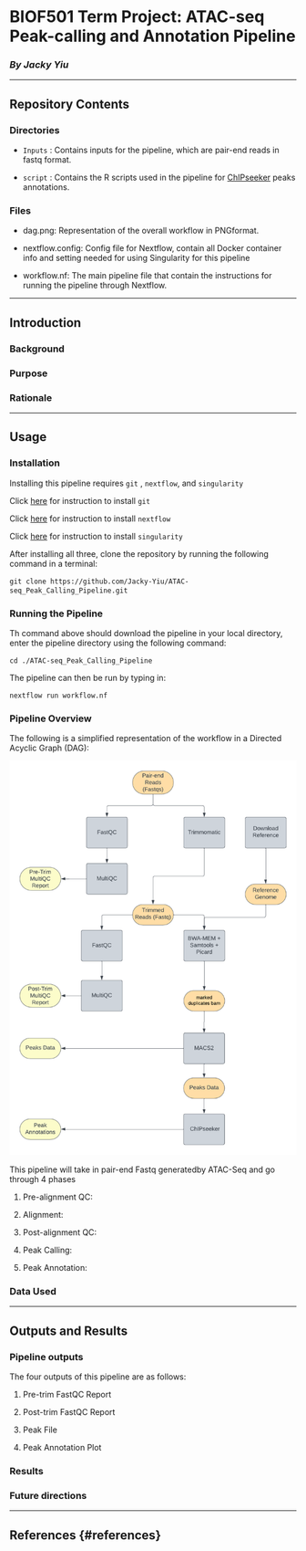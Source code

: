 # BIOF501 Term Project: ATAC-seq Peak-calling and Annotation Pipeline

### *By Jacky Yiu*

------------------------------------------------------------------------

## Repository Contents

### Directories

-   `Inputs` : Contains inputs for the pipeline, which are pair-end reads in fastq format.

-   `script` : Contains the R scripts used in the pipeline for [ChIPseeker](https://bioconductor.org/packages/ChIPseeker/) peaks annotations.

### Files

-   dag.png: Representation of the overall workflow in PNGformat.

-   nextflow.config: Config file for Nextflow, contain all Docker container info and setting needed for using Singularity for this pipeline

-   workflow.nf: The main pipeline file that contain the instructions for running the pipeline through Nextflow.

------------------------------------------------------------------------

## Introduction

### Background

### Purpose

### Rationale

------------------------------------------------------------------------

## Usage

### Installation

Installing this pipeline requires `git` , `nextflow`, and `singularity`

Click [here](https://git-scm.com/book/en/v2/Getting-Started-Installing-Git) for instruction to install `git`

Click [here](https://www.nextflow.io/docs/latest/getstarted.html) for instruction to install `nextflow`

Click [here](https://docs.sylabs.io/guides/3.0/user-guide/installation.html) for instruction to install `singularity`

After installing all three, clone the repository by running the following command in a terminal:

```         
git clone https://github.com/Jacky-Yiu/ATAC-seq_Peak_Calling_Pipeline.git
```

### Running the Pipeline

Th command above should download the pipeline in your local directory, enter the pipeline directory using the following command:

```         
cd ./ATAC-seq_Peak_Calling_Pipeline
```

The pipeline can then be run by typing in:

```         
nextflow run workflow.nf
```

### Pipeline Overview

The following is a simplified representation of the workflow in a Directed Acyclic Graph (DAG):

![DAG](dag.png)

This pipeline will take in pair-end Fastq generatedby ATAC-Seq and go through 4 phases

1.  Pre-alignment QC:

2.  Alignment:

3.  Post-alignment QC:

4.  Peak Calling:

5.  Peak Annotation:

### Data Used

------------------------------------------------------------------------

## Outputs and Results

### Pipeline outputs

The four outputs of this pipeline are as follows:

1.  Pre-trim FastQC Report

2.  Post-trim FastQC Report

3.  Peak File

4.  Peak Annotation Plot

### Results

### Future directions

------------------------------------------------------------------------

## References {#references}

